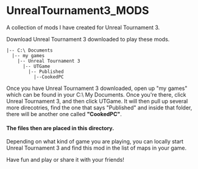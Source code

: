 # UnrealTournament3_MODS
A collection of mods I have created for Unreal Tournament 3.

Download Unreal Tournament 3 downloaded to play these mods.


    |-- C:\ Documents
      |-- my games
        |-- Unreal Tournament 3
          |-- UTGame
            |-- Published
              |--CookedPC

Once you have Unreal Tournament 3 downloaded, open up "my games" which
can be found in your C:\ My Documents. Once you're there, click 
Unreal Tournament 3, and then click UTGame. It will then pull up
several more direcotries, find the one that says "Published" and
inside that folder, there will be another one called <b>"CookedPC"</b>. 
#### The files then are placed in this directory.

Depending on what kind of game you are playing, you can locally
start Unreal Tournament 3 and find this mod in the list of maps
in your game.

Have fun and play or share it with your friends!
